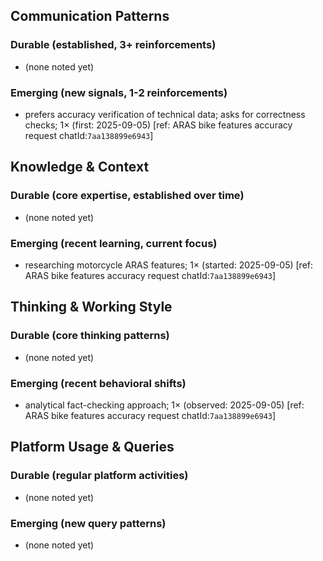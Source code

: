 ## Communication Patterns
### Durable (established, 3+ reinforcements)
- (none noted yet)

### Emerging (new signals, 1-2 reinforcements)
- prefers accuracy verification of technical data; asks for correctness checks; 1× (first: 2025-09-05) [ref: ARAS bike features accuracy request chatId:`7aa138899e6943`]

## Knowledge & Context
### Durable (core expertise, established over time)
- (none noted yet)

### Emerging (recent learning, current focus)
- researching motorcycle ARAS features; 1× (started: 2025-09-05) [ref: ARAS bike features accuracy request chatId:`7aa138899e6943`]

## Thinking & Working Style
### Durable (core thinking patterns)
- (none noted yet)

### Emerging (recent behavioral shifts)
- analytical fact-checking approach; 1× (observed: 2025-09-05) [ref: ARAS bike features accuracy request chatId:`7aa138899e6943`]

## Platform Usage & Queries
### Durable (regular platform activities)
- (none noted yet)

### Emerging (new query patterns)
- (none noted yet)